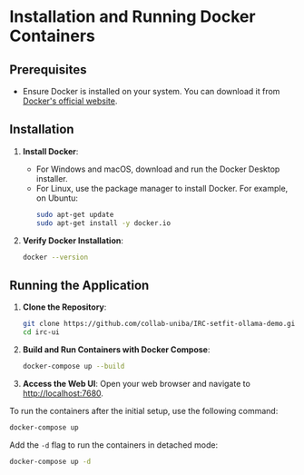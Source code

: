 # Installation and Running Docker Containers

## Prerequisites
- Ensure Docker is installed on your system. You can download it from [Docker's official website](https://www.docker.com/get-started).

## Installation

1. **Install Docker**:
    - For Windows and macOS, download and run the Docker Desktop installer.
    - For Linux, use the package manager to install Docker. For example, on Ubuntu:
      ```sh
      sudo apt-get update
      sudo apt-get install -y docker.io
      ```

2. **Verify Docker Installation**:
    ```sh
    docker --version
    ```

## Running the Application

1. **Clone the Repository**:
    ```sh
    git clone https://github.com/collab-uniba/IRC-setfit-ollama-demo.git
    cd irc-ui
    ```

2. **Build and Run Containers with Docker Compose**:
    ```sh
    docker-compose up --build
    ```

3. **Access the Web UI**:
    Open your web browser and navigate to [http://localhost:7680](http://localhost:7680).

To run the containers after the initial setup, use the following command:
```sh
docker-compose up
```
Add the `-d` flag to run the containers in detached mode:
```sh
docker-compose up -d
```


